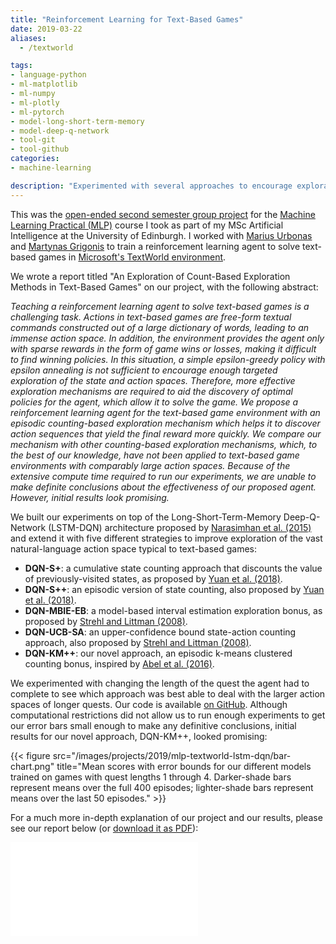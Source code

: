 ```yaml
---
title: "Reinforcement Learning for Text-Based Games"
date: 2019-03-22
aliases:
  - /textworld

tags:
- language-python
- ml-matplotlib
- ml-numpy
- ml-plotly
- ml-pytorch
- model-long-short-term-memory
- model-deep-q-network
- tool-git
- tool-github
categories:
- machine-learning

description: "Experimented with several approaches to encourage exploration for a reinforcement learning agent trained to play text-based games in the TextWorld environment."
---
```


This was the [open-ended second semester group project](http://web.archive.org/web/20190414224456/http://www.inf.ed.ac.uk/teaching/courses/mlp/project-2018.html) for the [Machine Learning Practical (MLP)](http://web.archive.org/web/20190411171457/http://www.inf.ed.ac.uk/teaching/courses/mlp/index-2018.html) course I took as part of my MSc Artificial Intelligence at the University of Edinburgh. I worked with [Marius Urbonas
](https://github.com/MariusUrbonas) and [Martynas Grigonis](https://github.com/legrigonis) to train a reinforcement learning agent to solve text-based games in [Microsoft's TextWorld environment](https://github.com/Microsoft/TextWorld).

We wrote a report titled "An Exploration of Count-Based Exploration Methods in Text-Based Games" on our project, with the following abstract:

_Teaching a reinforcement learning agent to solve text-based games is a challenging task. Actions in text-based games are free-form textual commands constructed out of a large dictionary of words, leading to an immense action space. In addition, the environment provides the agent only with sparse rewards in the form of game wins or losses, making it difficult to find winning policies. In this situation, a simple epsilon-greedy policy with epsilon annealing is not sufficient to encourage enough targeted exploration of the state and action spaces. Therefore, more effective exploration mechanisms are required to aid the discovery of optimal policies for the agent, which allow it to solve the game. We propose a reinforcement learning agent for the text-based game environment with an episodic counting-based exploration mechanism which helps it to discover action sequences that yield the final reward more quickly.  We compare our mechanism with other counting-based exploration mechanisms, which, to the best of our knowledge, have not been applied to text-based game environments with comparably large action spaces.  Because of the extensive compute time required to run our experiments, we are unable to make definite conclusions about the effectiveness of our proposed agent. However, initial results look promising._

We built our experiments on top of the Long-Short-Term-Memory Deep-Q-Network (LSTM-DQN) architecture proposed by [Narasimhan et al. (2015)][narasimhan2015language] and extend it with five different strategies to improve exploration of the vast natural-language action space typical to text-based games:

* **DQN-S+**: a cumulative state counting approach that discounts the value of previously-visited states, as proposed by [Yuan et al. (2018)][yuan2018counting].
* **DQN-S++**: an episodic version of state counting, also proposed by [Yuan et al. (2018)][yuan2018counting].
* **DQN-MBIE-EB**: a model-based interval estimation exploration bonus, as proposed by [Strehl and Littman (2008)][strehl2008analysis].
* **DQN-UCB-SA**: an upper-confidence bound state-action counting approach, also proposed by [Strehl and Littman (2008)][strehl2008analysis].
* **DQN-KM++**: our novel approach, an episodic k-means clustered counting bonus, inspired by [Abel et al. (2016)][abel2016exploratory].

We experimented with changing the length of the quest the agent had to complete to see which approach was best able to deal with the larger action spaces of longer quests. Our code is available [on GitHub](https://github.com/MariusUrbonas/long-short-term-memes). Although computational restrictions did not allow us to run enough experiments to get our error bars small enough to make any definitive conclusions, initial results for our novel approach, DQN-KM++, looked promising:

{{< figure src="/images/projects/2019/mlp-textworld-lstm-dqn/bar-chart.png" title="Mean scores with error bounds for our different models trained on games with quest lengths 1 through 4. Darker-shade bars represent means over the full 400 episodes; lighter-shade bars represent means over the last 50 episodes." >}}

For a much more in-depth explanation of our project and our results, please see our report below (or [download it as PDF][report]):

<embed class="pdf" src="/pdfs/uoe-mlp-textworld.pdf" alt="pdf" pluginspage="http://www.adobe.com/products/acrobat/readstep2.html">

[abel2016exploratory]: https://arxiv.org/abs/1603.04119
[narasimhan2015language]: https://arxiv.org/abs/1506.08941
[report]: /pdfs/uoe-mlp-1.pdf
[strehl2008analysis]: https://www.sciencedirect.com/science/article/pii/S0022000008000767
[yuan2018counting]: https://arxiv.org/abs/1806.11525
